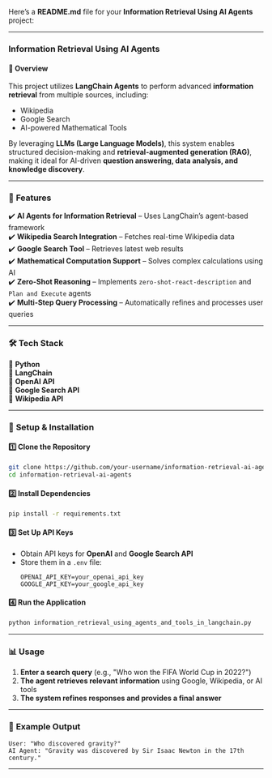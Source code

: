 Here’s a **README.md** file for your **Information Retrieval Using AI Agents** project:  

---

### **Information Retrieval Using AI Agents**  

#### 📌 **Overview**  
This project utilizes **LangChain Agents** to perform advanced **information retrieval** from multiple sources, including:  
- Wikipedia  
- Google Search  
- AI-powered Mathematical Tools  

By leveraging **LLMs (Large Language Models)**, this system enables structured decision-making and **retrieval-augmented generation (RAG)**, making it ideal for AI-driven **question answering, data analysis, and knowledge discovery**.  

---

### 🚀 **Features**  
✔️ **AI Agents for Information Retrieval** – Uses LangChain’s agent-based framework  
✔️ **Wikipedia Search Integration** – Fetches real-time Wikipedia data  
✔️ **Google Search Tool** – Retrieves latest web results  
✔️ **Mathematical Computation Support** – Solves complex calculations using AI  
✔️ **Zero-Shot Reasoning** – Implements `zero-shot-react-description` and `Plan and Execute` agents  
✔️ **Multi-Step Query Processing** – Automatically refines and processes user queries  

---

### 🛠 **Tech Stack**  
🔹 **Python**  
🔹 **LangChain**  
🔹 **OpenAI API**  
🔹 **Google Search API**  
🔹 **Wikipedia API**  

---

### 📌 **Setup & Installation**  
#### **1️⃣ Clone the Repository**  
```sh
git clone https://github.com/your-username/information-retrieval-ai-agents.git
cd information-retrieval-ai-agents
```
#### **2️⃣ Install Dependencies**  
```sh
pip install -r requirements.txt
```
#### **3️⃣ Set Up API Keys**  
- Obtain API keys for **OpenAI** and **Google Search API**  
- Store them in a `.env` file:
  ```
  OPENAI_API_KEY=your_openai_api_key
  GOOGLE_API_KEY=your_google_api_key
  ```
#### **4️⃣ Run the Application**  
```sh
python information_retrieval_using_agents_and_tools_in_langchain.py
```

---

### 📊 **Usage**  
1. **Enter a search query** (e.g., "Who won the FIFA World Cup in 2022?")  
2. **The agent retrieves relevant information** using Google, Wikipedia, or AI tools  
3. **The system refines responses and provides a final answer**  

---

### 📜 **Example Output**  
```
User: "Who discovered gravity?"  
AI Agent: "Gravity was discovered by Sir Isaac Newton in the 17th century."  
```

---





